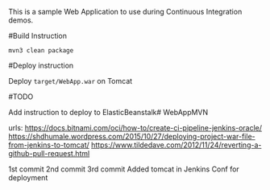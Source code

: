 This is a sample Web Application to use during Continuous Integration demos.

#Build Instruction

```
mvn3 clean package
```

#Deploy instruction

Deploy ```target/WebApp.war``` on Tomcat
 
#TODO
 
Add instruction to deploy to ElasticBeanstalk# WebAppMVN

urls:
https://docs.bitnami.com/oci/how-to/create-ci-pipeline-jenkins-oracle/
https://shdhumale.wordpress.com/2015/10/27/deploying-project-war-file-from-jenkins-to-tomcat/
https://www.tildedave.com/2012/11/24/reverting-a-github-pull-request.html

1st commit
2nd commit
3rd commit
Added tomcat in Jenkins Conf for deployment

